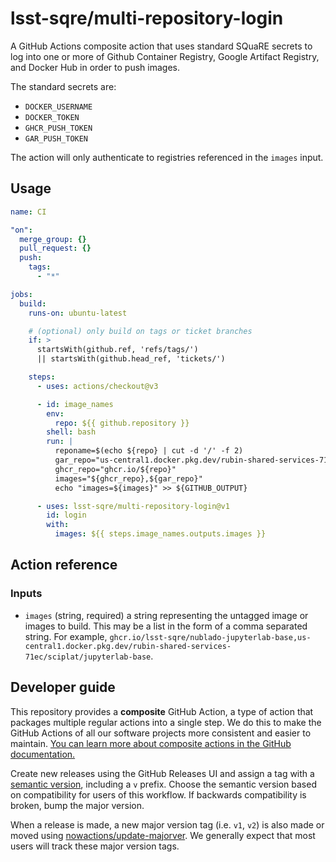 # lsst-sqre/multi-repository-login

A GitHub Actions composite action that uses standard SQuaRE secrets to log into one or more of Github Container Registry, Google Artifact Registry, and Docker Hub in order to push images.

The standard secrets are:

* `DOCKER_USERNAME`
* `DOCKER_TOKEN`
* `GHCR_PUSH_TOKEN`
* `GAR_PUSH_TOKEN`

The action will only authenticate to registries referenced in the ``images`` input.

## Usage

```yaml
name: CI

"on":
  merge_group: {}
  pull_request: {}
  push:
    tags:
      - "*"

jobs:
  build:
    runs-on: ubuntu-latest

    # (optional) only build on tags or ticket branches
    if: >
      startsWith(github.ref, 'refs/tags/')
      || startsWith(github.head_ref, 'tickets/')

    steps:
      - uses: actions/checkout@v3

      - id: image_names
        env:
          repo: ${{ github.repository }}
        shell: bash
        run: |
          reponame=$(echo ${repo} | cut -d '/' -f 2)
          gar_repo="us-central1.docker.pkg.dev/rubin-shared-services-71ec/sciplat/${reponame}"
          ghcr_repo="ghcr.io/${repo}"
          images="${ghcr_repo},${gar_repo}"
          echo "images=${images}" >> ${GITHUB_OUTPUT}

      - uses: lsst-sqre/multi-repository-login@v1
        id: login
        with:
          images: ${{ steps.image_names.outputs.images }}
```

## Action reference

### Inputs

- `images` (string, required) a string representing the untagged image or images to build. This may be a list in the form of a comma separated string.
  For example, `ghcr.io/lsst-sqre/nublado-jupyterlab-base,us-central1.docker.pkg.dev/rubin-shared-services-71ec/sciplat/jupyterlab-base`.

## Developer guide

This repository provides a **composite** GitHub Action, a type of action that packages multiple regular actions into a single step.
We do this to make the GitHub Actions of all our software projects more consistent and easier to maintain.
[You can learn more about composite actions in the GitHub documentation.](https://docs.github.com/en/actions/creating-actions/creating-a-composite-action)

Create new releases using the GitHub Releases UI and assign a tag with a [semantic version](https://semver.org), including a `v` prefix. Choose the semantic version based on compatibility for users of this workflow. If backwards compatibility is broken, bump the major version.

When a release is made, a new major version tag (i.e. `v1`, `v2`) is also made or moved using [nowactions/update-majorver](https://github.com/marketplace/actions/update-major-version).
We generally expect that most users will track these major version tags.
